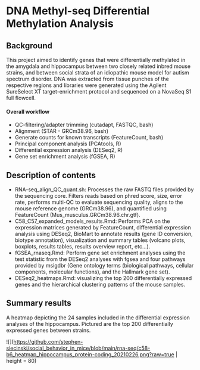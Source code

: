 # DNA Methyl-seq Differential Methylation Analysis

## Background 

This project aimed to identify genes that were differentially methylated in the amygdala and hippocampus between two closely related inbred mouse strains, and between social strata of an idiopathic mouse model for autism spectrum disorder. DNA was extracted from tissue punches of the respective regions and libraries were generated using the Agilent SureSelect XT target-enrichment protocol and sequenced on a NovaSeq S1 full flowcell. 

#### Overall workflow
- QC-filtering/adapter trimming (cutadapt, FASTQC, bash)
- Alignment (STAR - GRCm38.96, bash)
- Generate counts for known transcripts (FeatureCount, bash)
- Principal component analysis (PCAtools, R)
- Differential expression analysis (DESeq2, R)
- Gene set enrichment analysis (fGSEA, R)

## Description of contents
- RNA-seq_align_QC_quant.sh: Processes the raw FASTQ files provided by the sequencing core. Filters reads based on phred score, size, error rate, performs multi-QC to evaluate sequencing quality, aligns to the mouse reference genome (GRCm38.96), and quantified using FeatureCount (Mus_musculus.GRCm38.96.chr.gtf).
- C58_C57_expanded_models_results.Rmd: Performs PCA on the expression matrices generated by FeatureCount, differential expression analysis using DESeq2, BioMart to annotate results (gene ID conversion, biotype annotation), visualization and summary tables (volcano plots, boxplots, results tables, results overview report, etc...).
- fGSEA_rnaseq.Rmd: Perform gene set enrichment analyses using the test statistic from the DESeq2 analyses with fgsea and four pathways provided by msigdbr (Gene ontology terms (biological pathways, cellular components, molecular functions), and the Hallmark gene set).  
- DESeq2_heatmaps.Rmd: visualizing the top 200 differentially expressed genes and the hierarchical clustering patterns of the mouse samples. 

## Summary results

A heatmap depicting the 24 samples included in the differential expression analyses of the hippocampus. Pictured are the top 200 differentially expressed genes between strains. 

![](https://github.com/stephen-siecinski/social_behavior_in_mice/blob/main/rna-seq/c58-b6_heatmap_hippocampus_protein-coding_20210226.png?raw=true | height = 80)
